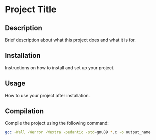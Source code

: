 # Project Title

## Description
Brief description about what this project does and what it is for.

## Installation
Instructions on how to install and set up your project.

## Usage
How to use your project after installation.

## Compilation
Compile the project using the following command:
```bash
gcc -Wall -Werror -Wextra -pedantic -std=gnu89 *.c -o output_name

